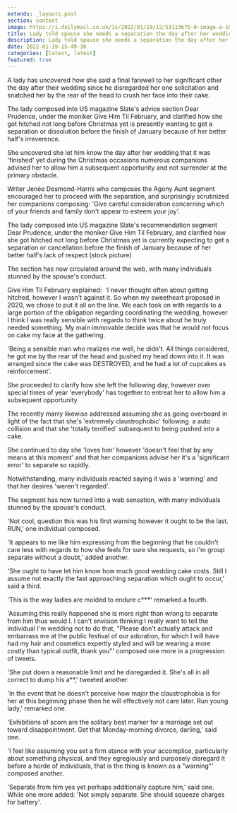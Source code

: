 ```yaml
---
extends: _layouts.post
section: content
image: https://i.dailymail.co.uk/1s/2022/01/19/12/53113675-0-image-a-105_1642595380068.jpg 
title: Lady told spouse she needs a separation the day after her wedding since he crushed cake in her face 
description: Lady told spouse she needs a separation the day after her wedding since he crushed cake in her face 
date: 2022-01-19-15-49-30 
categories: [latest, latest] 
featured: true 
--- 
```

A lady has uncovered how she said a final farewell to her significant other the day after their wedding since he disregarded her one solicitation and snatched her by the rear of the head to crush her face into their cake.

The lady composed into US magazine Slate's advice section Dear Prudence, under the moniker Give Him Til February, and clarified how she got hitched not long before Christmas yet is presently wanting to get a separation or dissolution before the finish of January because of her better half's irreverence.

She uncovered she let him know the day after her wedding that it was 'finished' yet during the Christmas occasions numerous companions advised her to allow him a subsequent opportunity and not surrender at the primary obstacle.

Writer Jenée Desmond-Harris who composes the Agony Aunt segment encouraged her to proceed with the separation, and surprisingly scrutinized her companions composing: 'Give careful consideration concerning which of your friends and family don't appear to esteem your joy'.

The lady composed into US magazine Slate's recommendation segment Dear Prudence, under the moniker Give Him Til February, and clarified how she got hitched not long before Christmas yet is currently expecting to get a separation or cancellation before the finish of January because of her better half's lack of respect (stock picture)

The section has now circulated around the web, with many individuals stunned by the spouse's conduct.

Give Him Til February explained:  'I never thought often about getting hitched, however I wasn't against it. So when my sweetheart proposed in 2020, we chose to put it all on the line. We each took on with regards to a large portion of the obligation regarding coordinating the wedding, however I think I was really sensible with regards to think twice about he truly needed something. My main immovable decide was that he would not focus on cake my face at the gathering.

'Being a sensible man who realizes me well, he didn't. All things considered, he got me by the rear of the head and pushed my head down into it. It was arranged since the cake was DESTROYED, and he had a lot of cupcakes as reinforcement'.

She proceeded to clarify how she left the following day, however over special times of year 'everybody' has together to entreat her to allow him a subsequent opportunity.

The recently marry likewise addressed assuming she as going overboard in light of the fact that she's 'extremely claustrophobic' following  a auto collision and that she 'totally terrified' subsequent to being pushed into a cake.

She continued to day she 'loves him' however 'doesn't feel that by any means at this moment' and that her companions advise her it's a 'significant error' to separate so rapidly.

Notwithstanding, many individuals reacted saying it was a 'warning' and that her desires 'weren't regarded'.

The segment has now turned into a web sensation, with many individuals stunned by the spouse's conduct.

'Not cool, question this was his first warning however it ought to be the last. RUN,' one individual composed.

'It appears to me like him expressing from the beginning that he couldn't care less with regards to how she feels for sure she requests, so I'm group separate without a doubt,' added another.

'She ought to have let him know how much good wedding cake costs. Still I assume not exactly the fast approaching separation which ought to occur,' said a third.

'This is the way ladies are molded to endure c***' remarked a fourth.

'Assuming this really happened she is more right than wrong to separate from him thus would I. I can't envision thinking I really want to tell the individual I'm wedding not to do that, "Please don't actually attack and embarrass me at the public festival of our adoration, for which I will have had my hair and cosmetics expertly styled and will be wearing a more costly than typical outfit, thank you"' composed one more in a progression of tweets.

'She put down a reasonable limit and he disregarded it. She's all in all correct to dump his a**,' tweeted another.

'In the event that he doesn't perceive how major the claustrophobia is for her at this beginning phase then he will effectively not care later. Run young lady,' remarked one.

'Exhibitions of scorn are the solitary best marker for a marriage set out toward disappointment. Get that Monday-morning divorce, darling,' said one.

'I feel like assuming you set a firm stance with your accomplice, particularly about something physical, and they egregiously and purposely disregard it before a horde of individuals, that is the thing is known as a "warning"' composed another.

'Separate from him yes yet perhaps additionally capture him,' said one. While one more added: 'Not simply separate. She should squeeze charges for battery'.